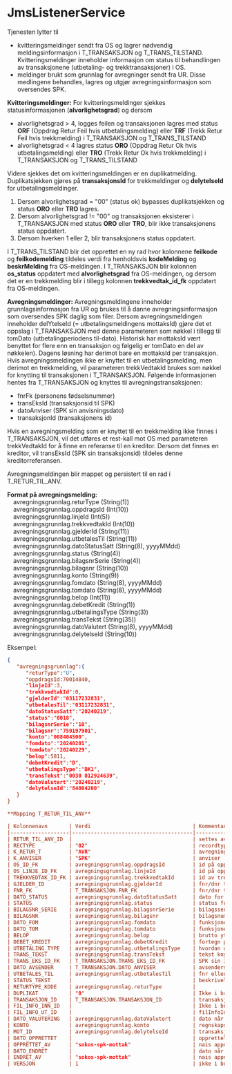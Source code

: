 # JmsListenerService

Tjenesten lytter til

* kvitteringsmeldinger sendt fra OS og lagrer nødvendig meldingsinformasjon i T_TRANSAKSJON og T_TRANS_TILSTAND. Kvitteringsmeldinger inneholder informasjon om status til behandlingen av
  transaksjonene (utbetaling- og trekktransaksjoner) i OS.
* meldinger brukt som grunnlag for avregninger sendt fra UR. Disse medlingene behandles, lagres og utgjør avregningsinformasjon som oversendes SPK.

**Kvitteringsmeldinger:**
For kvitteringsmeldinger sjekkes statusinformasjonen (**alvorlighetsgrad**) og dersom

* alvorlighetsgrad > 4, logges feilen og transaksjonen lagres med status **ORF** (Oppdrag Retur Feil hvis utbetalingsmelding) eller **TRF** (Trekk Retur Feil hvis trekkmelding) i T_TRANSAKSJON og
  T_TRANS_TILSTAND
* alvorlighetsgrad < 4 lagres status **ORO** (Oppdrag Retur Ok hvis utbetalingsmelding) eller **TRO** (Trekk Retur Ok hvis trekkmelding) i T_TRANSAKSJON og T_TRANS_TILSTAND

Videre sjekkes det om kvitteringsmeldingen er en duplikatmelding. Duplikatsjekken gjøres på **transaksjonsId** for trekkmeldinger og **delytelseId** for utbetalingsmeldinger.

1. Dersom alvorlighetsgrad = "00" (status ok) bypasses duplikatsjekken og status **ORO** eller **TRO** lagres.
2. Dersom alvorlighetsgrad != "00" og transaksjonen eksisterer i T_TRANSAKSJON med status **ORO** eller **TRO**, blir ikke transaksjonens status oppdatert.
3. Dersom hverken 1 eller 2, blir transaksjonens status oppdatert.

I T_TRANS_TILSTAND blir det opprettet en ny rad hvor kolonnene **feilkode** og **feilkodemelding** tildeles verdi fra henholdsvis **kodeMelding** og **beskrMelding** fra OS-meldingen.
I T_TRANSAKSJON blir kolonnen **os_status** oppdatert med **alvorlighetsgrad** fra OS-meldingen, og dersom det er en trekkmelding blir i tillegg kolonnen **trekkvedtak_id_fk** oppdatert fra
OS-meldingen.

**Avregningsmeldinger:**
Avregningsmeldingene inneholder grunnlagsinformasjon fra UR og brukes til å danne avregningsinformasjon som oversendes SPK daglig som filer.
Dersom avregningsmeldingen inneholder delYtelseId (= utbetalingsmeldingens mottaksId) gjøre det et oppslag i T_TRANSAKSJON med denne parameteren som nøkkel i tillegg til tomDato (utbetalingperiodens
til-dato). Historisk har mottaksId vært benyttet for flere enn en transaksjon og følgelig er tomDato en del av nøkkelen).
Dagens løsning har derimot bare en mottaksId per transaksjon.
Hvis avregningsmeldingen ikke er knyttet til en utbetalingsmelding, men derimot en trekkmelding, vil parameteren trekkVedtakId brukes som nøkkel for knytting til transaksjonen i T_TRANSAKSJON.
Følgende informasjonen hentes fra T_TRANSAKSJON og knyttes til avregningstransaksjonen:

* fnrFk (personens fødselsnummer)
* transEksId (transaksjonsid til SPK)
* datoAnviser (SPK sin anvisningsdato)
* transaksjonId (transaksjonens id)

Hvis en avregningsmelding som er knyttet til en trekkmelding ikke finnes i T_TRANSAKSJON, vil det utføres et rest-kall mot OS med parameteren trekkVedtakId for å finne en referanse til en kreditor.
Dersom det finnes en kreditor, vil transEksId (SPK sin transaksjonsid) tildeles denne kreditorreferansen.

Avregningsmeldingen blir mappet og persistert til en rad i T_RETUR_TIL_ANV.

**Format på avregningsmelding:**
<br/>&emsp;avregningsgrunnlag.returType (String(1))
<br/>&emsp;avregningsgrunnlag.oppdragsId (Int(10))
<br/>&emsp;avregningsgrunnlag.linjeId (Int(5))
<br/>&emsp;avregningsgrunnlag.trekkvedtakId (Int(10))
<br/>&emsp;avregningsgrunnlag.gjelderId (String(11))
<br/>&emsp;avregningsgrunnlag.utbetalesTil (String(11))
<br/>&emsp;avregningsgrunnlag.datoStatusSatt (String(8), yyyyMMdd)
<br/>&emsp;avregningsgrunnlag.status (String(4))
<br/>&emsp;avregningsgrunnlag.bilagsnrSerie (String(4))
<br/>&emsp;avregningsgrunnlag.bilagsnr (String(10))
<br/>&emsp;avregningsgrunnlag.konto (String(9))
<br/>&emsp;avregningsgrunnlag.fomdato (String(8), yyyyMMdd) 
<br/>&emsp;avregningsgrunnlag.tomdato (String(8), yyyyMMdd)
<br/>&emsp;avregningsgrunnlag.belop (Int(11))
<br/>&emsp;avregningsgrunnlag.debetKredit (String(1))
<br/>&emsp;avregningsgrunnlag.utbetalingsType (String(3))
<br/>&emsp;avregningsgrunnlag.transTekst (String(35))
<br/>&emsp;avregningsgrunnlag.datoValutert (String(8), yyyyMMdd)
<br/>&emsp;avregningsgrunnlag.delytelseId (String(10))

Eksempel:

```json
{
   "avregningsgrunnlag":{
      "returType":"U",
      "oppdragsId:70014840,  
      "linjeId":3,
      "trekkvedtakId":0, 
      "gjelderId":"03117232831",
      "utbetalesTil":"03117232831",
      "datoStatusSatt":"20240219", 
      "status":"0018",
      "bilagsnrSerie":"10",   
      "bilagsnr":"759197901",  
      "konto":"008404500",   
      "fomdato":"20240201",
      "tomdato":"20240229",
      "belop":5811,
      "debetKredit":"D",
      "utbetalingsType":"BK1",  
      "transTekst":"0030 012924639",  
      "datoValutert":"20240219",
      "delytelseId":"84004200"  
   }
}

**Mapping T_RETUR_TIL_ANV**

| Kolonnenavn       | Verdi                                 | Kommentar                                 |
|-------------------|---------------------------------------|-------------------------------------------|
| RETUR_TIL_ANV_ID  |                                       | settes av databasen                       |
| RECTYPE           | "02"                                  | recordtype                                |
| K_RETUR_T         | "AVR"                                 | avregningstype                            |   
| K_ANVISER         | "SPK"                                 | anviser                                   |
| OS_ID_FK          | avregningsgrunnlag.oppdragsId         | id på oppdraget i OS                      |
| OS_LINJE_ID_FK    | avregningsgrunnlag.linjeId            | id på oppdragslinjen i OS                 |
| TREKKVEDTAK_ID_FK | avregningsgrunnlag.trekkvedtakId      | id av trekk i Skatt- og Trekkomponenten   |
| GJELDER_ID        | avregningsgrunnlag.gjelderId          | fnr/dnr til rettighetshaver for ytelsen   |
| FNR_FK            | T_TRANSAKSJON.FNR_FK                  | fnr/dnr til personen som mottar ytelsen   |
| DATO_STATUS       | avregningsgrunnlag.datoStatusSatt     | dato for når returnert status er satt     |
| STATUS            | avregningsgrunnlag.status             | status fra økonomiløsningen               |
| BILAGSNR_SERIE    | avregningsgrunnlag.bilagsnrSerie      | bilagsserie fra UR                        |
| BILAGSNR          | avregningsgrunnlag.bilagsnr           | bilagsnummer fra UR                       |
| DATO_FOM          | avregningsgrunnlag.fomdato            | funksjonell periode mottatt av anviser    |
| DATO_TOM          | avregningsgrunnlag.tomdato            | funksjonell periode mottatt av anviser    |
| BELOP             | avregningsgrunnlag.belop              | brutto ytelse eller trukket beløp         |
| DEBET_KREDIT      | avregningsgrunnlag.debetKredit        | fortegn på beløp, D=debet, K=kredit       |
| UTBETALING_TYPE   | avregningsgrunnlag.utbetalingsType    | hvordan utbetalingen er sendt             |
| TRANS_TEKST       | avregningsgrunnlag.transTekst         | tekst knyttet til transaksjonen           |
| TRANS_EKS_ID_FK   | T_TRANSAKSJON.TRANS_EKS_ID_FK         | SPK sin id til transaksjonen              |
| DATO_AVSENDER     | T_TRANSAKSJON.DATO_ANVISER            | avsenders dato mottatt fra anviser        |
| UTBETALES_TIL     | avregningsgrunnlag.utbetalesTil       | fnr eller orgnr som mottar utbetalingen   |
| STATUS_TEKST      |                                       | beskrivelse av status                     |
| RETURTYPE_KODE    | avregningsgrunnlag.returType          |                                           |
| DUPLIKAT          | "0"                                   | Ikke i bruk                               |
| TRANSAKSJON_ID    | T_TRANSAKSJON.TRANSAKSJON_ID          | transaksjonens id i T_TRANSAKSJON         |
| FIL_INFO_INN_ID   |                                       | Ikke i bruk                               |
| FIL_INFO_UT_ID    |                                       | filInfoId knyttes til avsendt AVR-fil     |
| DATO_VALUTERING   | avregningsgrunnlag.datoValutert       | dato når transaksjon er valutert i UR     |
| KONTO             | avregningsgrunnlag.konto              | regnskapskonto transaksjonen er ført på   |
| MOT_ID            | avregningsgrunnlag.delytelseId        | transaksjonens motId i T_TRANSAKSJON      |
| DATO_OPPRETTET    |                                       | opprettelsesdato for record               |
| OPPRETTET_AV      | "sokos-spk-mottak"                    | nais appnavn                              |
| DATO_ENDRET       |                                       | dato når record er endret                 |
| ENDRET_AV         | "sokos-spk-mottak"                    | nais appnavn                              |
| VERSJON           | 1                                     | ikke i bruk                               |


